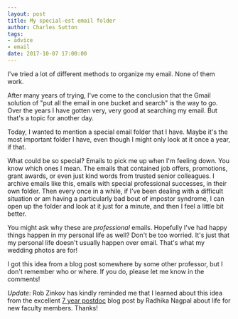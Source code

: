 ```yaml
---
layout: post
title: My special-est email folder
author: Charles Sutton
tags:
- advice
- email
date: 2017-10-07 17:00:00
---
```


I've tried a lot of different methods to organize my email. None of them work.

After many years of trying, I've come to the conclusion that the Gmail solution of "put all the email in one bucket and search" is the way to go. Over the years I have gotten very, very good at searching my email. But that's a topic for another day.

Today, I wanted to mention a special email folder that I have. Maybe it's the most important folder I have, even though I might only look at it once a year, if that.

What could be so special? Emails to pick me up when I'm feeling down. You know which ones I mean. The emails that contained job offers, promotions, grant awards, or even just kind words from trusted senior colleagues. I archive emails like this, emails with special professional successes, in their own folder. Then every once in a while, if I've been dealing with a difficult situation or am having a particularly bad bout of impostor syndrome, I can open up the folder and look at it just for a minute, and then I feel a little bit better.

You might ask why these are *professional* emails. Hopefully I've had happy things happen in my personal life as well? Don't be too worried. It's just that my personal life doesn't usually happen over email. That's what my wedding photos are for!

I got this idea from a blog post somewhere by some other professor, but I don't remember who or where. If you do, please let me know in the comments!

*Update*: Rob Zinkov has kindly reminded me that I learned about this idea
from the excellent [7 year postdoc](https://blogs.scientificamerican.com/guest-blog/the-awesomest-7-year-postdoc-or-how-i-learned-to-stop-worrying-and-love-the-tenure-track-faculty-life/) blog post
by Radhika Nagpal about
life for new faculty members. Thanks!
